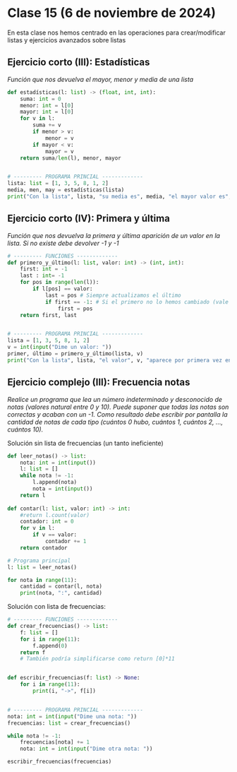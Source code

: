 # Clase 15 (6 de noviembre de 2024)

En esta clase nos hemos centrado en las operaciones para crear/modificar listas y ejercicios avanzados sobre listas

## Ejercicio corto (III): Estadísticas

*Función que nos devuelva el mayor, menor y media de una lista*

```python
def estadísticas(l: list) -> (float, int, int):
    suma: int = 0
    menor: int = l[0]
    mayor: int = l[0]
    for v in l:
        suma += v
        if menor > v:
            menor = v
        if mayor < v:
            mayor = v
    return suma/len(l), menor, mayor


# --------- PROGRAMA PRINCIAL -------------
lista: list = [1, 3, 5, 8, 1, 2]
media, men, may = estadísticas(lista)
print("Con la lista", lista, "su media es", media, "el mayor valor es", may,"y el menor es", men)
```

## Ejercicio corto (IV): Primera y última

*Función que nos devuelva la primera y última aparición de un valor en la lista. Si no existe debe devolver -1 y -1*

```python
# --------- FUNCIONES -------------
def primero_y_último(l: list, valor: int) -> (int, int):
    first: int = -1
    last : int= -1
    for pos in range(len(l)):
        if l[pos] == valor:
            last = pos # Siempre actualizamos el último
            if first == -1: # Si el primero no lo hemos cambiado (vale -1) pues lo cambiamos solo esta vez
                first = pos
    return first, last


# --------- PROGRAMA PRINCIAL -------------
lista = [1, 3, 5, 8, 1, 2]
v = int(input("Dime un valor: "))
primer, último = primero_y_último(lista, v)
print("Con la lista", lista, "el valor", v, "aparece por primera vez en", primer,"y como última vez en", último)
```

## Ejercicio complejo (III): Frecuencia notas

*Realice un programa que lea un número indeterminado y desconocido de notas (valores natural entre 0 y 10). Puede suponer que todas las notas son correctas y acaban con un -1. Como resultado debe escribir por pantalla la cantidad de notas de cada tipo (cuántos 0 hubo, cuántos 1, cuántos 2, …, cuántos 10).*

Solución sin lista de frecuencias (un tanto ineficiente)

```python
def leer_notas() -> list:
    nota: int = int(input())
    l: list = []
    while nota != -1:
        l.append(nota)
        nota = int(input())
    return l
    
def contar(l: list, valor: int) -> int:
    #return l.count(valor)
    contador: int = 0
    for v in l:
        if v == valor:
            contador += 1
    return contador

# Programa principal
l: list = leer_notas()

for nota in range(11):
    cantidad = contar(l, nota)
    print(nota, ":", cantidad)
```

Solución con lista de frecuencias:

```python
# --------- FUNCIONES -------------
def crear_frecuencias() -> list:
    f: list = []
    for i in range(11):
        f.append(0)
    return f
    # También podría simplificarse como return [0]*11


def escribir_frecuencias(f: list) -> None:
    for i in range(11):
        print(i, "->", f[i])


# --------- PROGRAMA PRINCIAL -------------
nota: int = int(input("Dime una nota: "))
frecuencias: list = crear_frecuencias()

while nota != -1:
    frecuencias[nota] += 1
    nota: int = int(input("Dime otra nota: "))

escribir_frecuencias(frecuencias)
```

